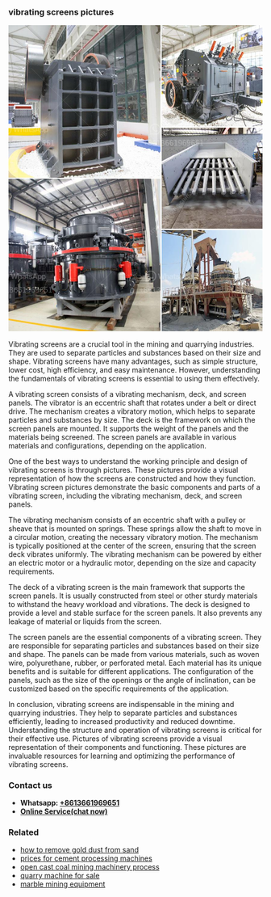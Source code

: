 <h3>vibrating screens pictures</h3><img src='1708499117.jpg' alt=''><p>Vibrating screens are a crucial tool in the mining and quarrying industries. They are used to separate particles and substances based on their size and shape. Vibrating screens have many advantages, such as simple structure, lower cost, high efficiency, and easy maintenance. However, understanding the fundamentals of vibrating screens is essential to using them effectively.</p><p>A vibrating screen consists of a vibrating mechanism, deck, and screen panels. The vibrator is an eccentric shaft that rotates under a belt or direct drive. The mechanism creates a vibratory motion, which helps to separate particles and substances by size. The deck is the framework on which the screen panels are mounted. It supports the weight of the panels and the materials being screened. The screen panels are available in various materials and configurations, depending on the application.</p><p>One of the best ways to understand the working principle and design of vibrating screens is through pictures. These pictures provide a visual representation of how the screens are constructed and how they function. Vibrating screen pictures demonstrate the basic components and parts of a vibrating screen, including the vibrating mechanism, deck, and screen panels.</p><p>The vibrating mechanism consists of an eccentric shaft with a pulley or sheave that is mounted on springs. These springs allow the shaft to move in a circular motion, creating the necessary vibratory motion. The mechanism is typically positioned at the center of the screen, ensuring that the screen deck vibrates uniformly. The vibrating mechanism can be powered by either an electric motor or a hydraulic motor, depending on the size and capacity requirements.</p><p>The deck of a vibrating screen is the main framework that supports the screen panels. It is usually constructed from steel or other sturdy materials to withstand the heavy workload and vibrations. The deck is designed to provide a level and stable surface for the screen panels. It also prevents any leakage of material or liquids from the screen.</p><p>The screen panels are the essential components of a vibrating screen. They are responsible for separating particles and substances based on their size and shape. The panels can be made from various materials, such as woven wire, polyurethane, rubber, or perforated metal. Each material has its unique benefits and is suitable for different applications. The configuration of the panels, such as the size of the openings or the angle of inclination, can be customized based on the specific requirements of the application.</p><p>In conclusion, vibrating screens are indispensable in the mining and quarrying industries. They help to separate particles and substances efficiently, leading to increased productivity and reduced downtime. Understanding the structure and operation of vibrating screens is critical for their effective use. Pictures of vibrating screens provide a visual representation of their components and functioning. These pictures are invaluable resources for learning and optimizing the performance of vibrating screens.</p><h3>Contact us</h3><ul><li><strong>Whatsapp:&nbsp;<a href="https://wa.me/8613661969651">+8613661969651</a></strong></li><li><a href="https://swt.shibang-china.com/?git&amp;zhl&amp;vibrating screens pictures"><strong>Online Service(chat now)</strong></a></li></ul><h3>Related</h3><ul><li><a href='how to remove gold dust from sand.md'>how to remove gold dust from sand</a></li><li><a href='prices for cement processing machines.md'>prices for cement processing machines</a></li><li><a href='open cast coal mining machinery process.md'>open cast coal mining machinery process</a></li><li><a href='quarry machine for sale.md'>quarry machine for sale</a></li><li><a href='marble mining equipment.md'>marble mining equipment</a></li></ul>
